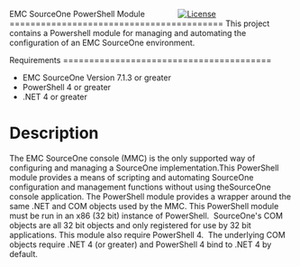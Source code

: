 
EMC SourceOne PowerShell Module               [![License](http://img.shields.io/badge/License-MIT-brightgreen.svg)](LICENSE)=========================================
This project contains a Powershell module for managing and automating the configuration of an EMC SourceOne environment.

Requirements
======================================== 
* EMC SourceOne Version 7.1.3 or greater
* PowerShell 4 or greater
* .NET 4 or greater

Description
=========================================
The EMC SourceOne console (MMC) is the only supported way of configuring and managing a SourceOne implementation.This PowerShell module provides a means of scripting and automating SourceOne configuration and management functions without using theSourceOne console application.
The PowerShell module provides a wrapper around the same .NET and COM objects used by the MMC.
This PowerShell module must be run in an x86 (32 bit) instance of PowerShell.  SourceOne's COM objects are all 32 bit objects and only registered for use by 32 bit applications.
This module also require PowerShell 4.  The underlying COM objects require .NET 4 (or greater) and PowerShell 4 bind to .NET 4 by default.




